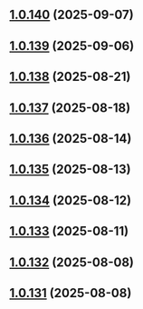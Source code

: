## [1.0.140](https://github.com/binary-braids/github-actions-runner/compare/v1.0.139...v1.0.140) (2025-09-07)



## [1.0.139](https://github.com/binary-braids/github-actions-runner/compare/v1.0.138...v1.0.139) (2025-09-06)



## [1.0.138](https://github.com/binary-braids/github-actions-runner/compare/v1.0.137...v1.0.138) (2025-08-21)



## [1.0.137](https://github.com/binary-braids/github-actions-runner/compare/v1.0.136...v1.0.137) (2025-08-18)



## [1.0.136](https://github.com/binary-braids/github-actions-runner/compare/v1.0.135...v1.0.136) (2025-08-14)



## [1.0.135](https://github.com/binary-braids/github-actions-runner/compare/v1.0.134...v1.0.135) (2025-08-13)



## [1.0.134](https://github.com/binary-braids/github-actions-runner/compare/v1.0.133...v1.0.134) (2025-08-12)



## [1.0.133](https://github.com/binary-braids/github-actions-runner/compare/v1.0.132...v1.0.133) (2025-08-11)



## [1.0.132](https://github.com/binary-braids/github-actions-runner/compare/v1.0.131...v1.0.132) (2025-08-08)



## [1.0.131](https://github.com/binary-braids/github-actions-runner/compare/v1.0.130...v1.0.131) (2025-08-08)



